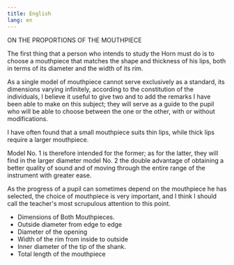 ```yaml
---
title: English
lang: en
---
```


ON THE PROPORTIONS OF THE MOUTHPIECE

The first thing that a person who intends to study the Horn must do is to choose a mouthpiece that matches the shape and thickness of his lips, both in terms of its diameter and the width of its rim.

As a single model of mouthpiece cannot serve exclusively as a standard, its dimensions varying infinitely, according to the constitution of the individuals, I believe it useful to give two and to add the remarks I have been able to make on this subject; they will serve as a guide to the pupil who will be able to choose between the one or the other, with or without modifications.

I have often found that a small mouthpiece suits thin lips, while thick lips require a larger mouthpiece.

Model No. 1 is therefore intended for the former; as for the latter, they will find in the larger diameter model No. 2 the double advantage of obtaining a better quality of sound and of moving through the entire range of the instrument with greater ease.

As the progress of a pupil can sometimes depend on the mouthpiece he has selected, the choice of mouthpiece is very important, and I think I should call the teacher's most scrupulous attention to this point.

- Dimensions of Both Mouthpieces.
- Outside diameter from edge to edge
- Diameter of the opening
- Width of the rim from inside to outside
- Inner diameter of the tip of the shank.
- Total length of the mouthpiece
